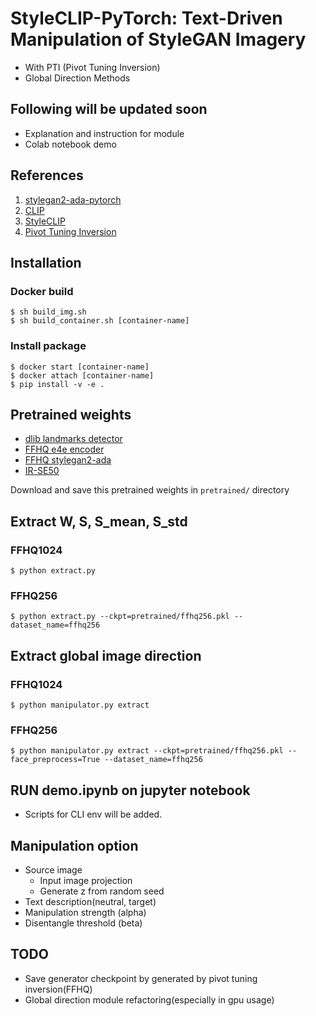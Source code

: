 # StyleCLIP-PyTorch: Text-Driven Manipulation of StyleGAN Imagery 
- With PTI (Pivot Tuning Inversion)
- Global Direction Methods

## Following will be updated soon
- Explanation and instruction for module
- Colab notebook demo

## References
1. [stylegan2-ada-pytorch](https://github.com/NVlabs/stylegan2-ada-pytorch)
2. [CLIP](https://github.com/openai/CLIP.git)
3. [StyleCLIP](https://github.com/orpatashnik/StyleCLIP)
4. [Pivot Tuning Inversion](https://github.com/danielroich/PTI)

## Installation
### Docker build
`$ sh build_img.sh`  
`$ sh build_container.sh [container-name]`  

### Install package
`$ docker start [container-name]`  
`$ docker attach [container-name]`  
`$ pip install -v -e .`  

## Pretrained weights
- [dlib landmarks detector](https://drive.google.com/file/d/1HKmjg6iXsWr4aFPuU0gBXPGR83wqMzq7/view?usp=sharing) 
- [FFHQ e4e encoder](https://drive.google.com/file/d/1ALC5CLA89Ouw40TwvxcwebhzWXM5YSCm/view?usp=sharing)
- [FFHQ stylegan2-ada](https://nvlabs-fi-cdn.nvidia.com/stylegan2-ada-pytorch/pretrained/ffhq.pkl) 
- [IR-SE50](https://drive.google.com/file/d/1KW7bjndL3QG3sxBbZxreGHigcCCpsDgn/view?usp=sharing)

Download and save this pretrained weights in `pretrained/` directory

## Extract W, S, S_mean, S_std
### FFHQ1024
`$ python extract.py`  
### FFHQ256
`$ python extract.py --ckpt=pretrained/ffhq256.pkl --dataset_name=ffhq256`  

## Extract global image direction
### FFHQ1024
`$ python manipulator.py extract`  
### FFHQ256
`$ python manipulator.py extract --ckpt=pretrained/ffhq256.pkl --face_preprocess=True --dataset_name=ffhq256`  

## RUN demo.ipynb on jupyter notebook
- Scripts for CLI env will be added.

## Manipulation option
- Source image
    - Input image projection
    - Generate z from random seed
- Text description(neutral, target)
- Manipulation strength (alpha)
- Disentangle threshold (beta) 

## TODO
- Save generator checkpoint by generated by pivot tuning inversion(FFHQ)
- Global direction module refactoring(especially in gpu usage)
